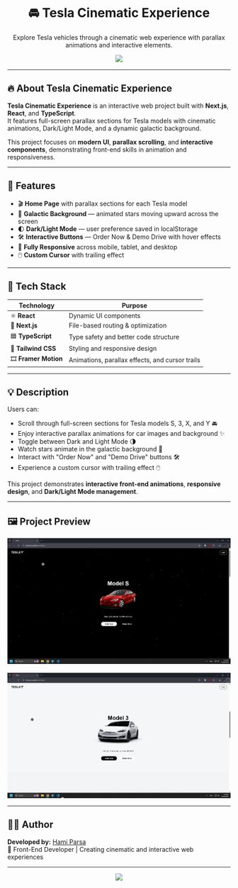 <div align="center">
  <h1>🚘 Tesla Cinematic Experience</h1>
  <p>Explore Tesla vehicles through a cinematic web experience with parallax animations and interactive elements.</p>
  <a href="https://hamiparsa.github.io/Tesla/">
    <img src="https://img.shields.io/badge/View_Live_Project-000?style=for-the-badge&logo=github&logoColor=white"/>
  </a>
</div>

---

## 🔥 About Tesla Cinematic Experience

**Tesla Cinematic Experience** is an interactive web project built with **Next.js**, **React**, and **TypeScript**.  
It features full-screen parallax sections for Tesla models with cinematic animations, Dark/Light Mode, and a dynamic galactic background.

This project focuses on **modern UI**, **parallax scrolling**, and **interactive components**, demonstrating front-end skills in animation and responsiveness.

---

## 🚀 Features

<ul>
  <li>🎬 <b>Home Page</b> with parallax sections for each Tesla model</li>
  <li>🌌 <b>Galactic Background</b> — animated stars moving upward across the screen</li>
  <li>🌓 <b>Dark/Light Mode</b> — user preference saved in localStorage</li>
  <li>🛠️ <b>Interactive Buttons</b> — Order Now & Demo Drive with hover effects</li>
  <li>📱 <b>Fully Responsive</b> across mobile, tablet, and desktop</li>
  <li>🖱️ <b>Custom Cursor</b> with trailing effect</li>
</ul>

---

## 🧠 Tech Stack

| Technology | Purpose |
|-------------|----------|
| ⚛️ **React** | Dynamic UI components |
| 🧭 **Next.js** | File-based routing & optimization |
| 🟦 **TypeScript** | Type safety and better code structure |
| 🎨 **Tailwind CSS** | Styling and responsive design |
| 🎞️ **Framer Motion** | Animations, parallax effects, and cursor trails |

---

## 💡 Description

Users can:

- Scroll through full-screen sections for Tesla models S, 3, X, and Y 🚘  
- Enjoy interactive parallax animations for car images and background ✨  
- Toggle between Dark and Light Mode 🌗  
- Watch stars animate in the galactic background 🌌  
- Interact with "Order Now" and "Demo Drive" buttons 🛠️  
- Experience a custom cursor with trailing effect 🖱️  

This project demonstrates **interactive front-end animations**, **responsive design**, and **Dark/Light Mode management**.

---

## 🖼️ Project Preview

<div align="center">
  <img src="/pic1.png" width="700px" />
  <br/> <br/>
  <img src="/pic2.png" width="700px" />
</div>

---

## 👨‍💻 Author

**Developed by:** [Hami Parsa](https://github.com/hamiparsa)  
💬 Front-End Developer | Creating cinematic and interactive web experiences  

---

<div align="center">
  <img src="https://skillicons.dev/icons?i=react,next,typescript,tailwind,framer" />
</div>
